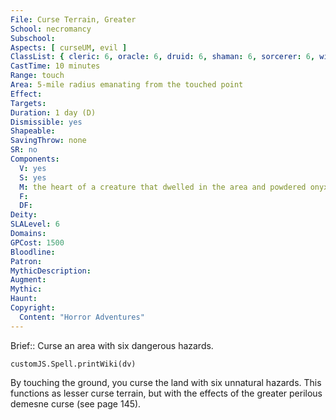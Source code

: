 ```yaml
---
File: Curse Terrain, Greater
School: necromancy
Subschool: 
Aspects: [ curseUM, evil ]
ClassList: { cleric: 6, oracle: 6, druid: 6, shaman: 6, sorcerer: 6, wizard: 6, witch: 6 }
CastTime: 10 minutes
Range: touch
Area: 5-mile radius emanating from the touched point
Effect: 
Targets: 
Duration: 1 day (D)
Dismissible: yes
Shapeable: 
SavingThrow: none
SR: no
Components:
  V: yes
  S: yes
  M: the heart of a creature that dwelled in the area and powdered onyx worth 1,500 gp
  F: 
  DF: 
Deity: 
SLALevel: 6
Domains: 
GPCost: 1500
Bloodline: 
Patron: 
MythicDescription: 
Augment: 
Mythic: 
Haunt: 
Copyright:
  Content: "Horror Adventures"
---
```

Brief:: Curse an area with six dangerous hazards.

```dataviewjs
customJS.Spell.printWiki(dv)
```

By touching the ground, you curse the land with six unnatural hazards. This functions as lesser curse terrain, but with the effects of the greater perilous demesne curse (see page 145).
